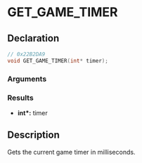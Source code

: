 # GET_GAME_TIMER

## Declaration
```cpp
// 0x22B2DA9
void GET_GAME_TIMER(int* timer);
```

### Arguments

### Results
- **int\*:** timer

## Description
Gets the current game timer in milliseconds.
